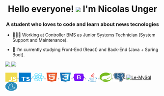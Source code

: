 <h1 align="center">Hello everyone! <img src="https://raw.githubusercontent.com/kaueMarques/kaueMarques/master/hi.gif" width="30px"> I'm Nicolas Unger</h1>
<h3 align="center">A student who loves to code and learn about news tecnologies</h3>

- 👨🏻‍💻 Working at Controller BMS as Junior Systems Technician (System Support and Maintenance).

- 🌱 I’m currently studying Front-End (React) and Back-End (Java + Spring Boot).

 <div>
  <a href="https://github.com/nickunger99">
  <img height="150em" src="https://github-readme-stats.vercel.app/api?username=nickunger99&show_icons=true&theme=react&include_all_commits=true&count_private=true"/>
  <img height="150em" src="https://github-readme-stats.vercel.app/api/top-langs/?username=nickunger99&layout=compact&langs_count=7&theme=react"/>
</div>
  <div style="display: inline_block"><br>
  <img align="center" alt="Le-Js" height="30" width="40" src="https://raw.githubusercontent.com/devicons/devicon/master/icons/javascript/javascript-plain.svg">
  <img align="center" alt="Le-Ts" height="30" width="40" src="https://raw.githubusercontent.com/devicons/devicon/master/icons/typescript/typescript-plain.svg">
  <img align="center" alt="Le-React" height="30" width="40" src="https://raw.githubusercontent.com/devicons/devicon/master/icons/react/react-original.svg">
  <img align="center" alt="Le-HTML" height="30" width="40" src="https://raw.githubusercontent.com/devicons/devicon/master/icons/html5/html5-original.svg">
  <img align="center" alt="Le-CSS" height="30" width="40" src="https://raw.githubusercontent.com/devicons/devicon/master/icons/css3/css3-original.svg">
  <img align="center" alt="Le-Bootstrap" height="30" width="40" src="https://raw.githubusercontent.com/devicons/devicon/master/icons/bootstrap/bootstrap-original.svg">
  <img align="center" alt="Le-Java" height="30" width="40" src="https://raw.githubusercontent.com/devicons/devicon/master/icons/java/java-original.svg">
  <img align="center" alt="Le-Java" height="30" width="40" src="https://github.com/devicons/devicon/blob/master/icons/spring/spring-original.svg">
  <img align="center" alt="Le-Postgre" height="30" width="40" src="https://raw.githubusercontent.com/devicons/devicon/master/icons/postgresql/postgresql-original.svg">
  <img align="center" alt="Le-MySql" height="30" width="40" src="https://cdn.jsdelivr.net/gh/devicons/devicon/icons/mysql/mysql-plain.svg">
  <img align="center" alt="Le-Yarn" height="30" width="40" src="https://raw.githubusercontent.com/devicons/devicon/master/icons/yarn/yarn-original.svg">
</div>
